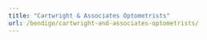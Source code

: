 ```yaml
---
title: "Cartwright & Associates Optometrists"
url: /bendigo/cartwright-and-associates-optometrists/
---
```


